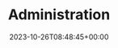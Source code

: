 ---
title: "Administration"
lead: ""
description: "Documentation relating to the broader Chainguard platform"
type: "article"
date: 2023-10-26T08:48:45+00:00
lastmod: 2023-10-26T08:48:45+00:00
draft: false
images: []
weight: 050
---